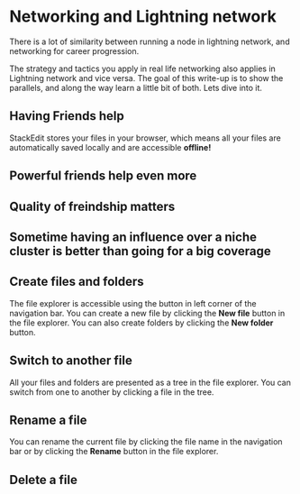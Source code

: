 
# Networking and Lightning network

There is a lot of similarity between running a node in lightning network, and networking for career progression.

The strategy and tactics you apply in real life networking also applies in Lightning network and vice versa. The goal of this write-up is to show the parallels, and along the way learn a little bit of both. Lets dive into it.


## Having Friends help

StackEdit stores your files in your browser, which means all your files are automatically saved locally and are accessible **offline!**

## Powerful friends help even more


## Quality of freindship matters


## Sometime having an influence over a niche cluster is better than going for a big coverage

## Create files and folders

The file explorer is accessible using the button in left corner of the navigation bar. You can create a new file by clicking the **New file** button in the file explorer. You can also create folders by clicking the **New folder** button.

## Switch to another file

All your files and folders are presented as a tree in the file explorer. You can switch from one to another by clicking a file in the tree.

## Rename a file

You can rename the current file by clicking the file name in the navigation bar or by clicking the **Rename** button in the file explorer.

## Delete a file
<!--stackedit_data:
eyJoaXN0b3J5IjpbLTk3MzU5MzE4MywtMTMwNDkxMDAxNiw0MT
AxODk1MV19
-->